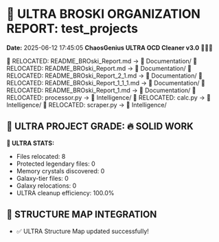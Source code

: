 # 🌌 ULTRA BROSKI ORGANIZATION REPORT: test_projects
**Date:** 2025-06-12 17:45:05
**ChaosGenius ULTRA OCD Cleaner v3.0** 🧠💜🌌

📁 RELOCATED: README_BROski_Report.md → 📝 Documentation/
📁 RELOCATED: README_BROski_Report.md → 📝 Documentation/
📁 RELOCATED: README_BROski_Report_2_1.md → 📝 Documentation/
📁 RELOCATED: README_BROski_Report_1_1_1.md → 📝 Documentation/
📁 RELOCATED: README_BROski_Report_1.md → 📝 Documentation/
📁 RELOCATED: processor.py → 🧠 Intelligence/
📁 RELOCATED: calc.py → 🧠 Intelligence/
📁 RELOCATED: scraper.py → 🧠 Intelligence/

## 🌌 ULTRA PROJECT GRADE: 🔥 SOLID WORK
**🧠 ULTRA STATS:**
- Files relocated: 8
- Protected legendary files: 0
- Memory crystals discovered: 0
- Galaxy-tier files: 0
- Galaxy relocations: 0
- ULTRA cleanup efficiency: 100.0%

## 🔄 STRUCTURE MAP INTEGRATION
- ✅ ULTRA Structure Map updated successfully!